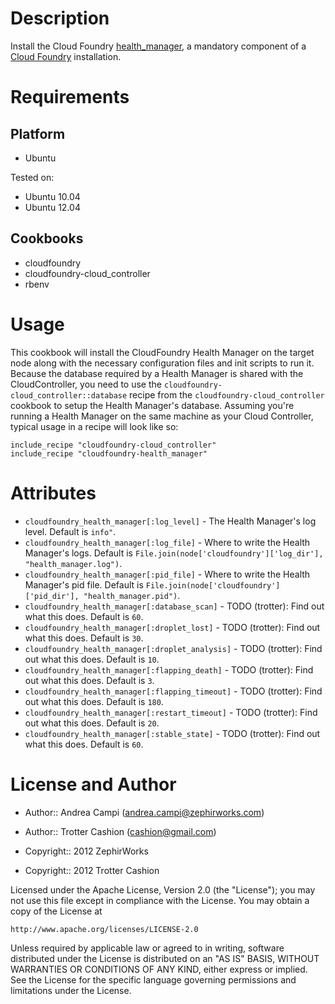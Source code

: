 Description
===========

Install the Cloud Foundry [health_manager](https://github.com/cloudfoundry/health_manager),
a mandatory component of a [Cloud Foundry](http://www.cloudfoundry.org)
installation.

Requirements
============

Platform
--------

* Ubuntu

Tested on:

* Ubuntu 10.04
* Ubuntu 12.04

Cookbooks
---------

* cloudfoundry
* cloudfoundry-cloud_controller
* rbenv

Usage
=====

This cookbook will install the CloudFoundry Health Manager on the target
node along with the necessary configuration files and init scripts to
run it. Because the database required by a Health Manager is shared with
the CloudController, you need to use the
`cloudfoundry-cloud_controller::database` recipe from the
`cloudfoundry-cloud_controller` cookbook to setup the Health Manager's
database. Assuming you're running a Health Manager on the same machine
as your Cloud Controller, typical usage in a recipe will look like so:

    include_recipe "cloudfoundry-cloud_controller"
    include_recipe "cloudfoundry-health_manager"

Attributes
==========

* `cloudfoundry_health_manager[:log_level]` - The Health Manager's log level. Default is `info"`.
* `cloudfoundry_health_manager[:log_file]` - Where to write the Health Manager's logs. Default is `File.join(node['cloudfoundry']['log_dir'], "health_manager.log")`.
* `cloudfoundry_health_manager[:pid_file]` - Where to write the Health Manager's pid file. Default is `File.join(node['cloudfoundry']['pid_dir'], "health_manager.pid")`.
* `cloudfoundry_health_manager[:database_scan]` - TODO (trotter): Find out what this does. Default is `60`.
* `cloudfoundry_health_manager[:droplet_lost]` - TODO (trotter): Find out what this does. Default is `30`.
* `cloudfoundry_health_manager[:droplet_analysis]` - TODO (trotter): Find out what this does. Default is `10`.
* `cloudfoundry_health_manager[:flapping_death]` - TODO (trotter): Find out what this does. Default is `3`.
* `cloudfoundry_health_manager[:flapping_timeout]` - TODO (trotter): Find out what this does. Default is `180`.
* `cloudfoundry_health_manager[:restart_timeout]` - TODO (trotter): Find out what this does. Default is `20`.
* `cloudfoundry_health_manager[:stable_state]` - TODO (trotter): Find out what this does. Default is `60`.

License and Author
==================

* Author:: Andrea Campi (<andrea.campi@zephirworks.com>)
* Author:: Trotter Cashion (<cashion@gmail.com>)

* Copyright:: 2012 ZephirWorks
* Copyright:: 2012 Trotter Cashion

Licensed under the Apache License, Version 2.0 (the "License");
you may not use this file except in compliance with the License.
You may obtain a copy of the License at

    http://www.apache.org/licenses/LICENSE-2.0

Unless required by applicable law or agreed to in writing, software
distributed under the License is distributed on an "AS IS" BASIS,
WITHOUT WARRANTIES OR CONDITIONS OF ANY KIND, either express or implied.
See the License for the specific language governing permissions and
limitations under the License.
